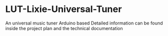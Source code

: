 # LUT-Lixie-Universal-Tuner
An universal music tuner Arduino based
Detailed information can be found inside the project plan and the technical documentation
